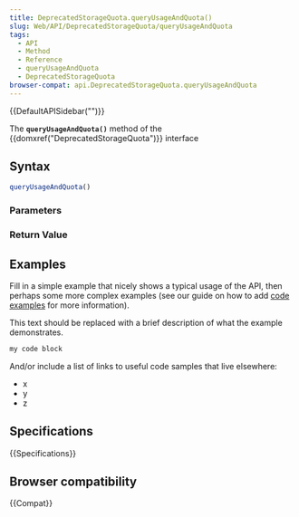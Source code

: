 ```yaml
---
title: DeprecatedStorageQuota.queryUsageAndQuota()
slug: Web/API/DeprecatedStorageQuota/queryUsageAndQuota
tags:
  - API
  - Method
  - Reference
  - queryUsageAndQuota
  - DeprecatedStorageQuota
browser-compat: api.DeprecatedStorageQuota.queryUsageAndQuota
---
```

{{DefaultAPISidebar("")}}

The **`queryUsageAndQuota()`** method of the {{domxref("DeprecatedStorageQuota")}} interface 

## Syntax

```js
queryUsageAndQuota()
```

### Parameters



### Return Value



## Examples

Fill in a simple example that nicely shows a typical usage of the API, then perhaps some more complex examples (see our guide on how to add [code examples](/en-US/docs/MDN/Contribute/Structures/Code_examples) for more information).

This text should be replaced with a brief description of what the example demonstrates.

```js
my code block
```

And/or include a list of links to useful code samples that live elsewhere:

*   x
*   y
*   z

## Specifications

{{Specifications}}

## Browser compatibility

{{Compat}}

